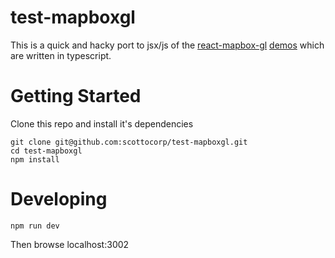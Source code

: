 test-mapboxgl
===============
This is a quick and hacky port to jsx/js of the [react-mapbox-gl](https://github.com/alex3165/react-mapbox-gl) [demos](http://alex3165.github.io/react-mapbox-gl/demos) which are written in typescript. 

# Getting Started
Clone this repo and install it's dependencies
```
git clone git@github.com:scottocorp/test-mapboxgl.git
cd test-mapboxgl
npm install
```
# Developing
```
npm run dev
```
Then browse localhost:3002